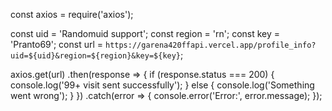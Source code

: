 const axios = require('axios');

const uid = 'Randomuid support';
const region = 'rn';
const key = 'Pranto69';
const url = `https://garena420ffapi.vercel.app/profile_info?uid=${uid}&region=${region}&key=${key}`;

axios.get(url)
  .then(response => {
    if (response.status === 200) {
      console.log('99+ visit sent successfully');
    } else {
      console.log('Something went wrong');
    }
  })
  .catch(error => {
    console.error('Error:', error.message);
  });
